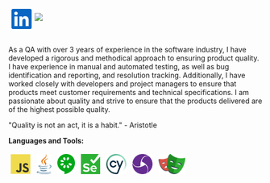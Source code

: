
<a href="https://www.linkedin.com/in/angelleoneltorrelopez/">
<img align="left" src="images/linkedin-icon.svg" height="40" style="vertical-align:down; margin:6px" alt="linkedin">
</a>

![](https://visitor-badge.glitch.me/badge?page_id=angelleoneltorrelopez.angelleoneltorrelopez)

<br />

<p> As a QA with over 3 years of experience in the software industry, I have developed a rigorous and methodical approach to ensuring product quality. I have experience in manual and automated testing, as well as bug identification and reporting, and resolution tracking. Additionally, I have worked closely with developers and project managers to ensure that products meet customer requirements and technical specifications. I am passionate about quality and strive to ensure that the products delivered are of the highest possible quality.
</p>
<p>
"Quality is not an act, it is a habit." - Aristotle
</p>

**Languages and Tools:**

<p align="left">
<img src="images/javascript.svg" height="40" style="vertical-align:down; margin:4px" alt="javascript">

<img src="images/java.svg" height="40" style="vertical-align:down; margin:4px" alt="java">

<img src="images/cucumber.svg" height="40" style="vertical-align:down; margin:4px" alt="cucumber" />

<img src="images/selenium.svg" height="40" style="vertical-align:down; margin:4px" alt="selenium" />

<img src="images/cypress-icon.svg" height="40" style="vertical-align:down; margin:4px" alt="cypress" />

<img src="images/appium.svg" height="40" style="vertical-align:down; margin:4px" alt="appium" />

<img src="images/playwright.svg" height="40" style="vertical-align:down; margin:4px" alt="playwright" />

</p>
